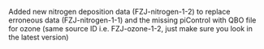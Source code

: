 Added new nitrogen deposition data (FZJ-nitrogen-1-2) to replace erroneous data (FZJ-nitrogen-1-1) and the missing piControl with QBO file for ozone (same source ID i.e. FZJ-ozone-1-2, just make sure you look in the latest version)
